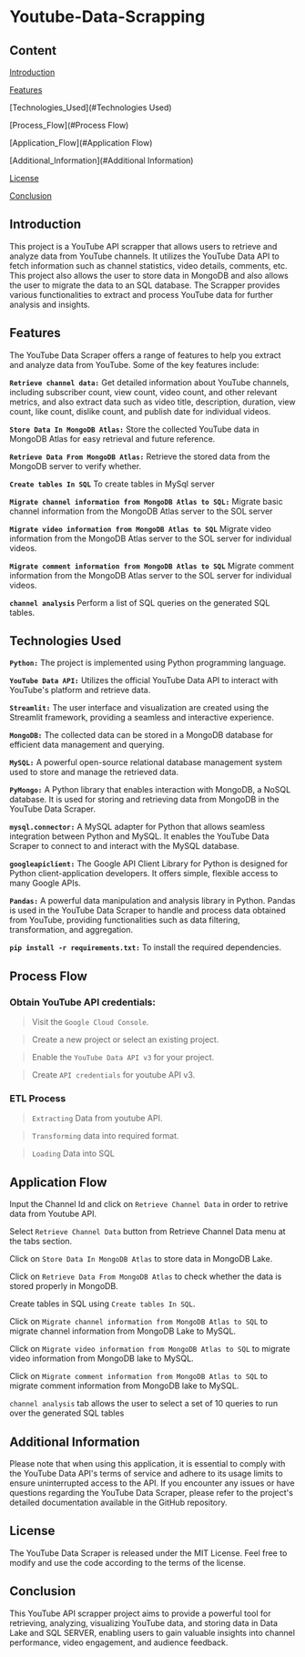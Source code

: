 # Youtube-Data-Scrapping
## Content

[Introduction](#Introduction)

[Features](#Features)

[Technologies_Used](#Technologies Used)

[Process_Flow](#Process Flow) 

[Application_Flow](#Application Flow)

[Additional_Information](#Additional Information)

[License](#License)

[Conclusion](#Conclusion)

## Introduction
This project is a YouTube API scrapper that allows users to retrieve and analyze data from YouTube channels. It utilizes the YouTube Data API to fetch information such as channel statistics, video details, comments, etc. This project also allows the user to store data in MongoDB and also allows the user to migrate the data to an SQL database. The Scrapper provides various functionalities to extract and process YouTube data for further analysis and insights.

## Features
The YouTube Data Scraper offers a range of features to help you extract and analyze data from YouTube. Some of the key features include:

**`Retrieve channel data:`** 
Get detailed information about YouTube channels, including subscriber count, view count, video count, and other relevant metrics, and also extract data such as video title, description, duration, view count, like count, dislike count, and publish date for individual videos.

**`Store Data In MongoDB Atlas:`** 
Store the collected YouTube data in MongoDB Atlas for easy retrieval and future reference.

**`Retrieve Data From MongoDB Atlas:`** 
Retrieve the stored data from the MongoDB server to verify whether.

**`Create tables In SQL`** 
To create tables in MySql server

**`Migrate channel information from MongoDB Atlas to SQL:`** 
Migrate basic channel information from the MongoDB Atlas server to the SOL server

**`Migrate video information from MongoDB Atlas to SQL`** 
Migrate video information from the MongoDB Atlas server to the SOL server for individual videos.

**`Migrate comment information from MongoDB Atlas to SQL`** 
Migrate comment information from the MongoDB Atlas server to the SOL server for individual videos.

**`channel analysis`** 
Perform a list of SQL queries on the generated SQL tables.


## Technologies Used
**`Python:`** The project is implemented using Python programming language.

**`YouTube Data API:`** Utilizes the official YouTube Data API to interact with YouTube's platform and retrieve data.

**`Streamlit:`** The user interface and visualization are created using the Streamlit framework, providing a seamless and interactive experience.

**`MongoDB:`** The collected data can be stored in a MongoDB database for efficient data management and querying.

**`MySQL:`** A powerful open-source relational database management system used to store and manage the retrieved data.

**`PyMongo:`** A Python library that enables interaction with MongoDB, a NoSQL database. It is used for storing and retrieving data from MongoDB in the YouTube Data Scraper.

**`mysql.connector:`** A MySQL adapter for Python that allows seamless integration between Python and MySQL. It enables the YouTube Data Scraper to connect to and interact with the MySQL database.

**`googleapiclient:`** The Google API Client Library for Python is designed for Python client-application developers. It offers simple, flexible access to many Google APIs.

**`Pandas:`** A powerful data manipulation and analysis library in Python. Pandas is used in the YouTube Data Scraper to handle and process data obtained from YouTube, providing functionalities such as data filtering, transformation, and aggregation.

**`pip install -r requirements.txt:`** To install the required dependencies.

## Process Flow
### Obtain YouTube API credentials:
> Visit the `Google Cloud Console`.

> Create a new project or select an existing project.

> Enable the `YouTube Data API v3` for your project.

> Create `API credentials` for youtube API v3.

### ETL Process
> `Extracting` Data from youtube API.

> `Transforming` data into required format.

> `Loading` Data into SQL

## Application Flow
Input the Channel Id and click on `Retrieve Channel Data` in order to retrive data from Youtube API.

Select `Retrieve Channel Data` button from Retrieve Channel Data menu at the tabs section.

Click on `Store Data In MongoDB Atlas` to store data in MongoDB Lake.

Click on `Retrieve Data From MongoDB Atlas` to check whether the data is stored properly in MongoDB.

Create tables in SQL using `Create tables In SQL`.

Click on `Migrate channel information from MongoDB Atlas to SQL` to migrate channel information from MongoDB Lake to MySQL.

Click on `Migrate video information from MongoDB Atlas to SQL` to migrate video information from MongoDB lake to MySQL.

Click on `Migrate comment information from MongoDB Atlas to SQL` to migrate comment information from MongoDB lake to MySQL.

`channel analysis` tab allows the user to select a set of 10 queries to run over the generated SQL tables







## Additional Information
Please note that when using this application, it is essential to comply with the YouTube Data API's terms of service and adhere to its usage limits to ensure uninterrupted access to the API. If you encounter any issues or have questions regarding the YouTube Data Scraper, please refer to the project's detailed documentation available in the GitHub repository.

## License
The YouTube Data Scraper is released under the MIT License. Feel free to modify and use the code according to the terms of the license.

## Conclusion
This YouTube API scrapper project aims to provide a powerful tool for retrieving, analyzing, visualizing YouTube data, and storing data in Data Lake and SQL SERVER,  enabling users to gain valuable insights into channel performance, video engagement, and audience feedback.
